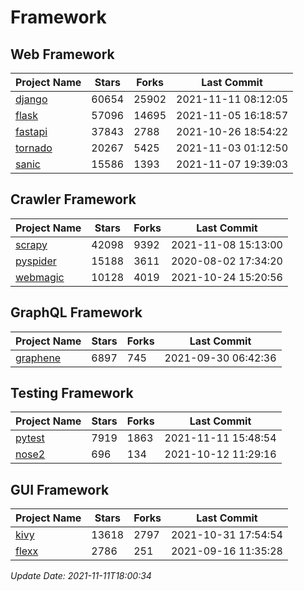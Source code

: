 # Framework

## Web Framework
| Project Name | Stars | Forks | Last Commit |
| ------------ | ----- | ----- | ----------- |
| [django](https://github.com/django/django) | 60654 | 25902 | 2021-11-11 08:12:05 |
| [flask](https://github.com/pallets/flask) | 57096 | 14695 | 2021-11-05 16:18:57 |
| [fastapi](https://github.com/tiangolo/fastapi) | 37843 | 2788 | 2021-10-26 18:54:22 |
| [tornado](https://github.com/tornadoweb/tornado) | 20267 | 5425 | 2021-11-03 01:12:50 |
| [sanic](https://github.com/sanic-org/sanic) | 15586 | 1393 | 2021-11-07 19:39:03 |

## Crawler Framework
| Project Name | Stars | Forks | Last Commit |
| ------------ | ----- | ----- | ----------- |
| [scrapy](https://github.com/scrapy/scrapy) | 42098 | 9392 | 2021-11-08 15:13:00 |
| [pyspider](https://github.com/binux/pyspider) | 15188 | 3611 | 2020-08-02 17:34:20 |
| [webmagic](https://github.com/code4craft/webmagic) | 10128 | 4019 | 2021-10-24 15:20:56 |

## GraphQL Framework
| Project Name | Stars | Forks | Last Commit |
| ------------ | ----- | ----- | ----------- |
| [graphene](https://github.com/graphql-python/graphene) | 6897 | 745 | 2021-09-30 06:42:36 |

## Testing Framework
| Project Name | Stars | Forks | Last Commit |
| ------------ | ----- | ----- | ----------- |
| [pytest](https://github.com/pytest-dev/pytest) | 7919 | 1863 | 2021-11-11 15:48:54 |
| [nose2](https://github.com/nose-devs/nose2) | 696 | 134 | 2021-10-12 11:29:16 |

## GUI Framework
| Project Name | Stars | Forks | Last Commit |
| ------------ | ----- | ----- | ----------- |
| [kivy](https://github.com/kivy/kivy) | 13618 | 2797 | 2021-10-31 17:54:54 |
| [flexx](https://github.com/flexxui/flexx) | 2786 | 251 | 2021-09-16 11:35:28 |

*Update Date: 2021-11-11T18:00:34*